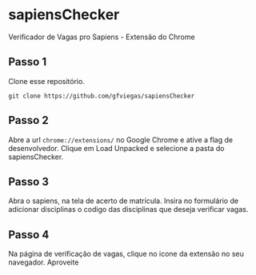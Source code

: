 # sapiensChecker
Verificador de Vagas pro Sapiens - Extensão do Chrome

## Passo 1
Clone esse repositório.
```git
git clone https://github.com/gfviegas/sapiensChecker
```

## Passo 2
Abre a url `chrome://extensions/` no Google Chrome e ative a flag de desenvolvedor. Clique em Load Unpacked e selecione a pasta do sapiensChecker.

## Passo 3
Abra o sapiens, na tela de acerto de matrícula.
Insira no formulário de adicionar disciplinas o codigo das disciplinas que deseja verificar vagas.

## Passo 4
Na página de verificação de vagas, clique no icone da extensão no seu navegador. Aproveite
